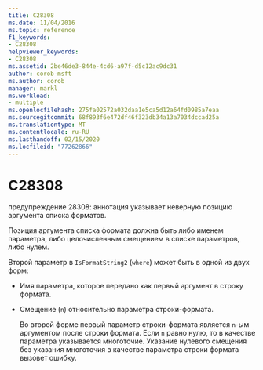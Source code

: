 ```yaml
---
title: C28308
ms.date: 11/04/2016
ms.topic: reference
f1_keywords:
- C28308
helpviewer_keywords:
- C28308
ms.assetid: 2be46de3-844e-4cd6-a97f-d5c12ac9dc31
author: corob-msft
ms.author: corob
manager: markl
ms.workload:
- multiple
ms.openlocfilehash: 275fa02572a032daa1e5ca5d12a64fd0985a7eaa
ms.sourcegitcommit: 68f893f6e472df46f323db34a13a7034dccad25a
ms.translationtype: MT
ms.contentlocale: ru-RU
ms.lasthandoff: 02/15/2020
ms.locfileid: "77262866"
---
```

# <a name="c28308"></a>C28308
предупреждение 28308: аннотация указывает неверную позицию аргумента списка форматов.

 Позиция аргумента списка формата должна быть либо именем параметра, либо целочисленным смещением в списке параметров, либо нулем.

 Второй параметр в `IsFormatString2` (`where`) может быть в одной из двух форм:

- Имя параметра, которое передано как первый аргумент в строку формата.

- Смещение (`n`) относительно параметра строки-формата.

  Во второй форме первый параметр строки-формата является `n`-ым аргументом после строки формата. Если `n` равно нулю, то в качестве параметра указывается многоточие. Указание нулевого смещения без указания многоточия в качестве параметра строки формата вызовет ошибку.
